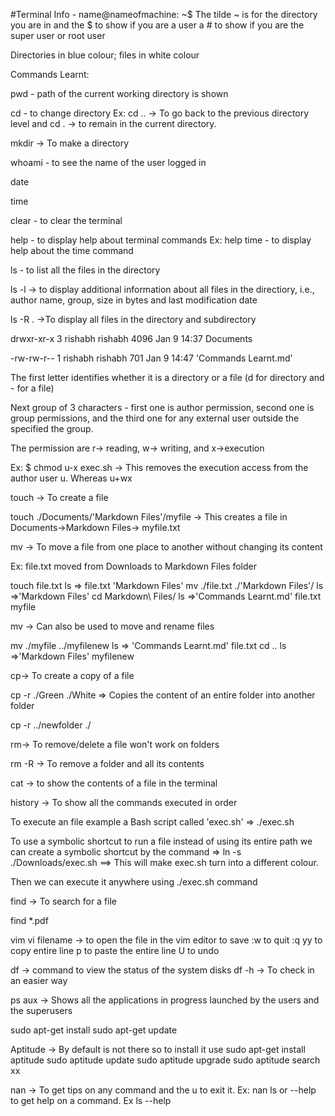 #Terminal Info - name@nameofmachine: ~$ 
The tilde ~ is for the directory you are in and the $ to show if you are a user a # to show if you are the super user or root user

Directories in blue colour; files in white colour

Commands Learnt:

pwd - path of the current working directory is shown



cd - to change directory Ex: cd .. -> To go back to the previous directory level and cd . -> to remain in the current directory.

mkdir -> To make a directory

whoami - to see the name of the user logged in

date

time

clear - to clear the terminal

help - to display help about terminal commands Ex: help time - to display help about the time command

ls - to list all the files in the directory

ls -l  -> to display additional information about all files in the directiory, i.e., author name, group, size in bytes and last modification date

ls -R .   ->To display all files in the directory and subdirectory

drwxr-xr-x 3 rishabh rishabh 4096 Jan  9 14:37 Documents

-rw-rw-r-- 1 rishabh rishabh 701 Jan  9 14:47 'Commands Learnt.md'

The first letter identifies whether it is a directory or a file (d for directory and - for a file)

Next group of 3 characters - first one is author permission, second one is group permissions, and the third one for any external user outside the specified the group. 

The permission are r-> reading, w-> writing, and x->execution

Ex: $ chmod u-x exec.sh -> This removes the execution access from the author user u. Whereas u+wx 

touch -> To create a file

touch ./Documents/'Markdown Files'/myfile -> This creates a file in Documents->Markdown Files-> myfile.txt

mv -> To move a file from one place to another without changing its content

Ex: file.txt moved from Downloads to Markdown Files folder

touch file.txt
ls => file.txt  'Markdown Files'
mv ./file.txt ./'Markdown Files'/
ls =>'Markdown Files'
cd Markdown\ Files/
ls =>'Commands Learnt.md'   file.txt   myfile

mv -> Can also be used to move and rename files

mv ./myfile ../myfilenew
ls => 'Commands Learnt.md'   file.txt
cd ..
ls =>'Markdown Files'   myfilenew

cp-> To create a copy of a file

cp -r ./Green ./White => Copies the content of an entire folder into another folder

cp -r ../newfolder ./

rm-> To remove/delete a file won't work on folders

rm -R -> To remove a folder and all its contents

cat -> to show the contents of a file in the terminal

history -> To show all the commands executed in order

To execute an file example a Bash script called 'exec.sh'  => ./exec.sh

To use a symbolic shortcut to run a file instead of using its entire path we can create a symbolic shortcut by the command => ln -s ./Downloads/exec.sh ==> This will make exec.sh turn into a different colour.

Then we can execute it anywhere using ./exec.sh command

find -> To search for a file

find *.pdf

vim
vi filename -> to open the file in the vim editor
to save :w
to quit :q
yy to copy entire line
p to paste the entire line
U to undo

 df -> command to view the status of the system disks
df -h -> To check in an easier way

ps aux -> Shows all the applications in progress launched by the users and the superusers

sudo apt-get install
sudo apt-get update

Aptitude -> By default is not there so to install it use 
sudo apt-get install aptitude
sudo aptitude update
sudo aptitude upgrade
sudo aptitude search xx

nan -> To get tips on any command and the u to exit it. Ex: nan ls
or --help  to get help on a command. Ex ls --help







